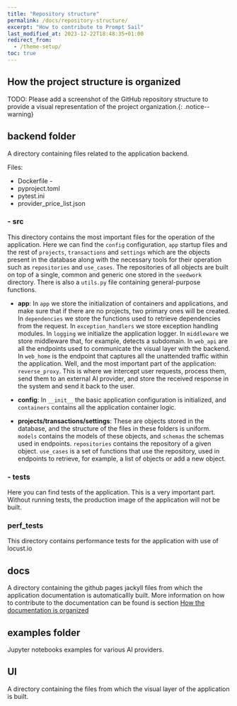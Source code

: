 ```yaml
---
title: "Repository structure"
permalink: /docs/repository-structure/
excerpt: "How to contribute to Prompt Sail"
last_modified_at: 2023-12-22T18:48:35+01:00
redirect_from:
  - /theme-setup/
toc: true
---
```


## How the project structure is organized



TODO: Please add a screenshot of the GitHub repository structure to provide a visual representation of the project organization.{: .notice--warning}








## backend folder

A directory containing files related to the application backend.

Files: 

- Dockerfile - 
- pyproject.toml 
- pytest.ini
- provider_price_list.json


### - src

This directory contains the most important files for the operation of the application. Here we can find the `config` configuration, `app` startup files and the rest of `projects`, `transactions` and `settings` which are the objects present in the database along with the necessary tools for their operation such as `repositories` and `use_cases`. The repositories of all objects are built on top of a single, common and generic one stored in the `seedwork` directory. There is also a `utils.py` file containing general-purpose functions.
   
- **app**: In `app` we store the initialization of containers and applications, and make sure that if there are no projects, two primary ones will be created. In `dependencies` we store the functions used to retrieve dependencies from the request. In `exception_handlers` we store exception handling modules. In `logging` we initialize the application logger. In `middleware` we store middleware that, for example, detects a subdomain. In `web_api` are all the endpoints used to communicate the visual layer with the backend. In `web_home` is the endpoint that captures all the unattended traffic within the application. Well, and the most important part of the application: `reverse_proxy`. This is where we intercept user requests, process them, send them to an external AI provider, and store the received response in the system and send it back to the user.
      
- **config**: In `__init__` the basic application configuration is initialized, and `containers` contains all the application container logic.
      
- **projects/transactions/settings**: These are objects stored in the database, and the structure of the files in these folders is uniform. `models` contains the models of these objects, and `schemas` the schemas used in endpoints. `repositories` contains the repository of a given object. `use_cases` is a set of functions that use the repository, used in endpoints to retrieve, for example, a list of objects or add a new object.
      
### - tests 
Here you can find tests of the application. This is a very important part. Without running tests, the production image of the application will not be built.


### perf_tests

This directory contains performance tests for the application with use of locust.io
   
## docs
A directory containing the github pages jackyll files from which the application documentation is automaticallly built.
More information on how to contribute to the documentation can be found is section [How the documentation is organized](/docs/how-to-write-documentation/)

## examples folder 
Jupyter notebooks examples for various AI providers.

## UI
A directory containing the files from which the visual layer of the application is built.
